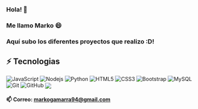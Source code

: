 
### Hola! 👋
### Me llamo Marko 😄
### Aquí subo los diferentes proyectos que realizo :D!
## ⚡ Tecnologias
![JavaScript](https://img.shields.io/badge/-JavaScript-black?style=flat-square&logo=javascript)
![Nodejs](https://img.shields.io/badge/-Nodejs-black?style=flat-square&logo=Node.js)
![Python](https://img.shields.io/badge/-Python-black?style=flat-square&logo=Python)
![HTML5](https://img.shields.io/badge/-HTML5-E34F26?style=flat-square&logo=html5&logoColor=white)
![CSS3](https://img.shields.io/badge/-CSS3-1572B6?style=flat-square&logo=css3)
![Bootstrap](https://img.shields.io/badge/-Bootstrap-563D7C?style=flat-square&logo=bootstrap)
![MySQL](https://img.shields.io/badge/-MySQL-black?style=flat-square&logo=mysql)
![Git](https://img.shields.io/badge/-Git-black?style=flat-square&logo=git)
![GitHub](https://img.shields.io/badge/-GitHub-181717?style=flat-square&logo=github)
 <a href="https://github.com/markox21/github-readme-stats" ><img align="center" src="https://github-readme-stats.vercel.app/api/top-langs/?username=markox21&layout=compact&theme=jolly&hide_border=true" /></a>
<td align="center">
 
#### 📫 Correo: markogamarra94@gmail.com


